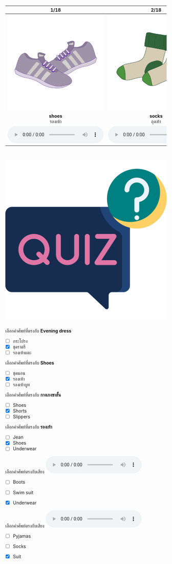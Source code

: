 <div class="carrousel">


|1/18|2/18|3/18|4/18|5/18|6/18|7/18|8/18|9/18|10/18|11/18|12/18|13/18|14/18|15/18|16/18|17/18|18/18|
| :----: | :----: | :----: | :----: | :----: | :----: | :----: | :----: | :----: | :----: | :----: | :----: | :----: | :----: | :----: | :----: | :----: | :----: |
|![](/media/img/clothes__shoes.svg)|![](/media/img/clothes__socks.svg)|![](/media/img/clothes__belt.svg)|![](/media/img/clothes__skirt.svg)|![](/media/img/clothes__shorts.svg)|![](/media/img/clothes__jean.svg)|![](/media/img/clothes__pyjamas.svg)|![](/media/img/clothes__slippers.svg)|![](/media/img/clothes__leggings.svg)|![](/media/img/clothes__bathrobe.svg)|![](/media/img/clothes__swim&#x20;suit.svg)|![](/media/img/clothes__boots.svg)|![](/media/img/clothes__underwear.svg)|![](/media/img/clothes__dress.svg)|![](/media/img/clothes__evening&#x20;dress.svg)|![](/media/img/clothes__diving&#x20;suit.svg)|![](/media/img/clothes__raincoat.svg)|![](/media/img/clothes__suit.svg)|
|**shoes**<br>รองเท้า|**socks**<br>ถุงเท้า|**belt**<br>เข็มขัด|**skirt**<br>กระโปรง|**shorts**<br>กางเกงขาสั้น|**jean**<br>ยีนส์|**pyjamas**<br>ชุดนอน|**slippers**<br>รองเท้าแตะ|**leggings**<br>กางเกงเลกกิ้ง|**bathrobe**<br>เสื้อคลุมอาบน้ํา|**swim suit**<br>ชุดว่ายน้ํา|**boots**<br>รองเท้าบูท|**underwear**<br>ชุดชั้นใน|**dress**<br>ชุดกระโปรง|**evening dress**<br>ชุดราตรี|**diving suit**<br>ชุดดําน้ํา|**raincoat**<br>เสื้อกันฝน|**suit**<br>สูท|
|![](/media/audio/shoes.mp3)|![](/media/audio/socks.mp3)|![](/media/audio/belt.mp3)|![](/media/audio/skirt.mp3)|![](/media/audio/shorts.mp3)|![](/media/audio/jean.mp3)|![](/media/audio/pyjamas.mp3)|![](/media/audio/slippers.mp3)|![](/media/audio/leggings.mp3)|![](/media/audio/bathrobe.mp3)|![](/media/audio/swim&#x20;suit.mp3)|![](/media/audio/boots.mp3)|![](/media/audio/underwear.mp3)|![](/media/audio/dress.mp3)|![](/media/audio/evening&#x20;dress.mp3)|![](/media/audio/diving&#x20;suit.mp3)|![](/media/audio/raincoat.mp3)|![](/media/audio/suit.mp3)|

</div>



# ![icon](/media/icons/quiz.svg) 


 เลือกคำศัพท์ที่ตรงกับ **Evening dress**
 - [ ] กระโปรง
 - [x] ชุดราตรี
 - [ ] รองเท้าแตะ

 เลือกคำศัพท์ที่ตรงกับ **Shoes**
 - [ ] ชุดนอน
 - [x] รองเท้า
 - [ ] รองเท้าบูท

 เลือกคำศัพท์ที่ตรงกับ **กางเกงขาสั้น**
 - [ ] Shoes
 - [x] Shorts
 - [ ] Slippers

 เลือกคำศัพท์ที่ตรงกับ **รองเท้า**
 - [ ] Jean
 - [x] Shoes
 - [ ] Underwear

เลือกคำศัพท์ตรงกับเสียง ![](/media/audio/underwear.mp3) 
 - [ ] Boots
 - [ ] Swim suit
 - [x] Underwear


เลือกคำศัพท์ตรงกับเสียง ![](/media/audio/suit.mp3) 
 - [ ] Pyjamas
 - [ ] Socks
 - [x] Suit


